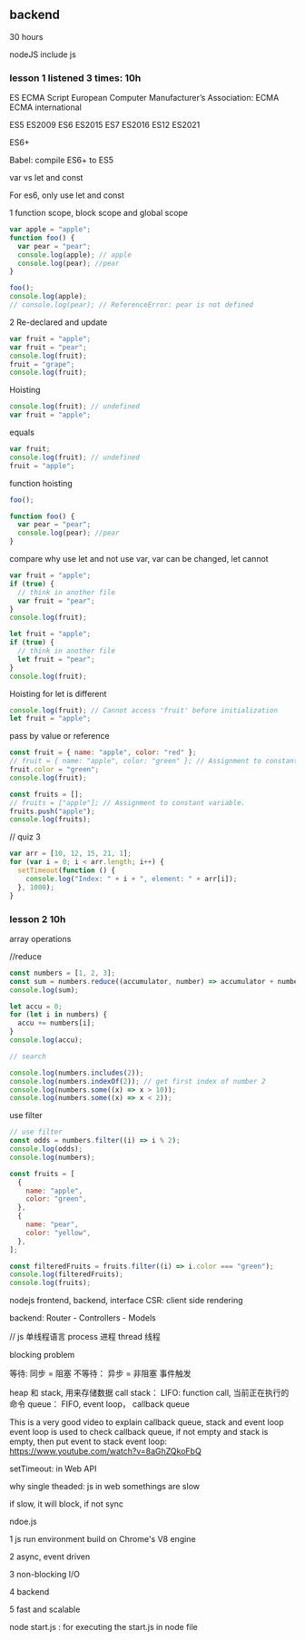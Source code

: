 ## backend

30 hours

nodeJS include js

### lesson 1 listened 3 times: 10h

ES
ECMA Script European Computer Manufacturer’s Association: ECMA
ECMA international

ES5 ES2009
ES6 ES2015
ES7 ES2016
ES12 ES2021

ES6+

Babel: compile ES6+ to ES5

var vs let and const

For es6, only use let and const

1 function scope, block scope and global scope

```js
var apple = "apple";
function foo() {
  var pear = "pear";
  console.log(apple); // apple
  console.log(pear); //pear
}

foo();
console.log(apple);
// console.log(pear); // ReferenceError: pear is not defined
```

2 Re-declared and update

```js
var fruit = "apple";
var fruit = "pear";
console.log(fruit);
fruit = "grape";
console.log(fruit);
```

Hoisting

```js
console.log(fruit); // undefined
var fruit = "apple";
```

equals

```js
var fruit;
console.log(fruit); // undefined
fruit = "apple";
```

function hoisting

```js
foo();

function foo() {
  var pear = "pear";
  console.log(pear); //pear
}
```

compare why use let and not use var, var can be changed, let cannot

```js
var fruit = "apple";
if (true) {
  // think in another file
  var fruit = "pear";
}
console.log(fruit);

let fruit = "apple";
if (true) {
  // think in another file
  let fruit = "pear";
}
console.log(fruit);
```

Hoisting for let is different

```js
console.log(fruit); // Cannot access 'fruit' before initialization
let fruit = "apple";
```

pass by value or reference

```js
const fruit = { name: "apple", color: "red" };
// fruit = { name: "apple", color: "green" }; // Assignment to constant variable.
fruit.color = "green";
console.log(fruit);

const fruits = [];
// fruits = ["apple"]; // Assignment to constant variable.
fruits.push("apple");
console.log(fruits);
```

// quiz 3

```js
var arr = [10, 12, 15, 21, 1];
for (var i = 0; i < arr.length; i++) {
  setTimeout(function () {
    console.log("Index: " + i + ", element: " + arr[i]);
  }, 1000);
}
```

### lesson 2 10h

array operations

//reduce

```js
const numbers = [1, 2, 3];
const sum = numbers.reduce((accumulator, number) => accumulator + number, 0);
console.log(sum);

let accu = 0;
for (let i in numbers) {
  accu += numbers[i];
}
console.log(accu);

// search

console.log(numbers.includes(2));
console.log(numbers.indexOf(2)); // get first index of number 2
console.log(numbers.some((x) => x > 10));
console.log(numbers.some((x) => x < 2));
```

use filter

```js
// use filter
const odds = numbers.filter((i) => i % 2);
console.log(odds);
console.log(numbers);

const fruits = [
  {
    name: "apple",
    color: "green",
  },
  {
    name: "pear",
    color: "yellow",
  },
];

const filteredFruits = fruits.filter((i) => i.color === "green");
console.log(filteredFruits);
console.log(fruits);
```

nodejs
frontend, backend, interface
CSR: client side rendering

backend: Router - Controllers - Models

// js 单线程语言
process 进程
thread 线程

blocking problem

等待: 同步 = 阻塞
不等待： 异步 = 非阻塞
事件触发

heap 和 stack, 用来存储数据
call stack： LIFO: function call, 当前正在执行的命令
queue： FIFO, event loop， callback queue

This is a very good video to explain callback queue, stack and event loop
event loop is used to check callback queue, if not empty and stack is empty, then put event to stack
event loop: https://www.youtube.com/watch?v=8aGhZQkoFbQ

setTimeout: in Web API

why single theaded: js in web somethings are slow

if slow, it will block, if not sync

ndoe.js

1 js run environment build on Chrome's V8 engine

2 async, event driven

3 non-blocking I/O

4 backend

5 fast and scalable

node start.js : for executing the start.js in node file
